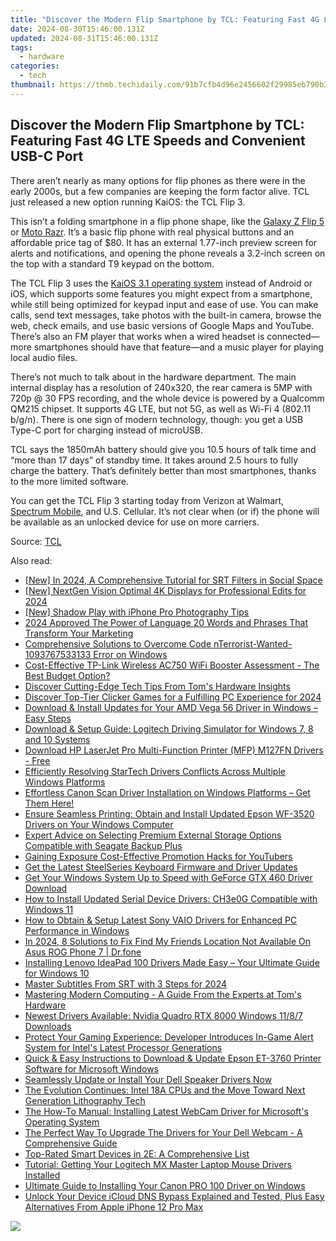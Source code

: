 ```yaml
---
title: "Discover the Modern Flip Smartphone by TCL: Featuring Fast 4G LTE Speeds and Convenient USB-C Port"
date: 2024-08-30T15:46:00.131Z
updated: 2024-08-31T15:46:00.131Z
tags:
  - hardware
categories:
  - tech
thumbnail: https://thmb.techidaily.com/91b7cfb4d96e2456602f29985eb790b38dbd8c0fc22d4f4a877755c3058adea9.jpg
---
```


## Discover the Modern Flip Smartphone by TCL: Featuring Fast 4G LTE Speeds and Convenient USB-C Port

There aren’t nearly as many options for flip phones as there were in the early 2000s, but a few companies are keeping the form factor alive. TCL just released a new option running KaiOS: the TCL Flip 3.

 This isn’t a folding smartphone in a flip phone shape, like the [Galaxy Z Flip 5](https://desktop-recording.techidaily.com/updated-ideal-tools-to-capture-your-pcs-display-on-windows-10-for-2024/) or [Moto Razr](https://screen-recording.techidaily.com/top-no-fee-android-chat-apps-rated/). It’s a basic flip phone with real physical buttons and an affordable price tag of $80\. It has an external 1.77-inch preview screen for alerts and notifications, and opening the phone reveals a 3.2-inch screen on the top with a standard T9 keypad on the bottom.

 The TCL Flip 3 uses the [KaiOS 3.1 operating system](https://visual-screen-recording.techidaily.com/new-high-quality-video-capture-for-tech-enthusiasts/) instead of Android or iOS, which supports some features you might expect from a smartphone, while still being optimized for keypad input and ease of use. You can make calls, send text messages, take photos with the built-in camera, browse the web, check emails, and use basic versions of Google Maps and YouTube. There’s also an FM player that works when a wired headset is connected—more smartphones should have that feature—and a music player for playing local audio files.

 There’s not much to talk about in the hardware department. The main internal display has a resolution of 240x320, the rear camera is 5MP with 720p @ 30 FPS recording, and the whole device is powered by a Qualcomm QM215 chipset. It supports 4G LTE, but not 5G, as well as Wi-Fi 4 (802.11 b/g/n). There is one sign of modern technology, though: you get a USB Type-C port for charging instead of microUSB.

 TCL says the 1850mAh battery should give you 10.5 hours of talk time and “more than 17 days” of standby time. It takes around 2.5 hours to fully charge the battery. That’s definitely better than most smartphones, thanks to the more limited software.

 You can get the TCL Flip 3 starting today from Verizon at Walmart, [Spectrum Mobile](https://www.spectrum.com/mobile/products/phones/detail.html?productName=flip-3-tcl&colorName=Stone%20Gray), and U.S. Cellular. It’s not clear when (or if) the phone will be available as an unlocked device for use on more carriers.

 Source: [TCL](https://www.tcl.com/us/en/products/mobile/flip-series/tcl-flip-3)

<ins class="adsbygoogle"
     style="display:block"
     data-ad-format="autorelaxed"
     data-ad-client="ca-pub-7571918770474297"
     data-ad-slot="1223367746"></ins>



<ins class="adsbygoogle"
     style="display:block"
     data-ad-client="ca-pub-7571918770474297"
     data-ad-slot="8358498916"
     data-ad-format="auto"
     data-full-width-responsive="true"></ins>

<span class="atpl-alsoreadstyle">Also read:</span>
<div><ul>
<li><a href="https://fox-links.techidaily.com/new-in-2024-a-comprehensive-tutorial-for-srt-filters-in-social-space/"><u>[New] In 2024, A Comprehensive Tutorial for SRT Filters in Social Space</u></a></li>
<li><a href="https://vp-tips.techidaily.com/new-nextgen-vision-optimal-4k-displays-for-professional-edits-for-2024/"><u>[New] NextGen Vision  Optimal 4K Displays for Professional Edits for 2024</u></a></li>
<li><a href="https://article-knowledge.techidaily.com/new-shadow-play-with-iphone-pro-photography-tips/"><u>[New] Shadow Play with iPhone  Pro Photography Tips</u></a></li>
<li><a href="https://some-skills.techidaily.com/2024-approved-the-power-of-language-20-words-and-phrases-that-transform-your-marketing/"><u>2024 Approved  The Power of Language  20 Words and Phrases That Transform Your Marketing</u></a></li>
<li><a href="https://techtrends.techidaily.com/comprehensive-solutions-to-overcome-code-nterrorist-wanted-1093767533133-error-on-windows/"><u>Comprehensive Solutions to Overcome Code nTerrorist-Wanted-1093767533133 Error on Windows</u></a></li>
<li><a href="https://hardware-help.techidaily.com/cost-effective-tp-link-wireless-ac750-wifi-booster-assessment-the-best-budget-option/"><u>Cost-Effective TP-Link Wireless AC750 WiFi Booster Assessment - The Best Budget Option?</u></a></li>
<li><a href="https://hardware-help.techidaily.com/discover-cutting-edge-tech-tips-from-toms-hardware-insights/"><u>Discover Cutting-Edge Tech Tips From Tom's Hardware Insights</u></a></li>
<li><a href="https://screen-capture.techidaily.com/discover-top-tier-clicker-games-for-a-fulfilling-pc-experience-for-2024/"><u>Discover Top-Tier Clicker Games for a Fulfilling PC Experience for 2024</u></a></li>
<li><a href="https://hardware-help.techidaily.com/1722970761996-download-and-install-updates-for-your-amd-vega-56-driver-in-windows-easy-steps/"><u>Download & Install Updates for Your AMD Vega 56 Driver in Windows – Easy Steps</u></a></li>
<li><a href="https://hardware-help.techidaily.com/download-and-setup-guide-logitech-driving-simulator-for-windows-7-8-and-10-systems/"><u>Download & Setup Guide: Logitech Driving Simulator for Windows 7, 8 and 10 Systems</u></a></li>
<li><a href="https://hardware-help.techidaily.com/download-hp-laserjet-pro-multi-function-printer-mfp-m127fn-drivers-free/"><u>Download HP LaserJet Pro Multi-Function Printer (MFP) M127FN Drivers - Free</u></a></li>
<li><a href="https://hardware-help.techidaily.com/efficiently-resolving-startech-drivers-conflicts-across-multiple-windows-platforms/"><u>Efficiently Resolving StarTech Drivers Conflicts Across Multiple Windows Platforms</u></a></li>
<li><a href="https://hardware-help.techidaily.com/effortless-canon-scan-driver-installation-on-windows-platforms-get-them-here/"><u>Effortless Canon Scan Driver Installation on Windows Platforms – Get Them Here!</u></a></li>
<li><a href="https://hardware-help.techidaily.com/ensure-seamless-printing-obtain-and-install-updated-epson-wf-3520-drivers-on-your-windows-computer/"><u>Ensure Seamless Printing: Obtain and Install Updated Epson WF-3520 Drivers on Your Windows Computer</u></a></li>
<li><a href="https://hardware-help.techidaily.com/expert-advice-on-selecting-premium-external-storage-options-compatible-with-seagate-backup-plus/"><u>Expert Advice on Selecting Premium External Storage Options Compatible with Seagate Backup Plus</u></a></li>
<li><a href="https://youtube-tips.techidaily.com/ng-exposure-cost-effective-promotion-hacks-for-youtubers/"><u>Gaining Exposure  Cost-Effective Promotion Hacks for YouTubers</u></a></li>
<li><a href="https://hardware-help.techidaily.com/get-the-latest-steelseries-keyboard-firmware-and-driver-updates/"><u>Get the Latest SteelSeries Keyboard Firmware and Driver Updates</u></a></li>
<li><a href="https://hardware-help.techidaily.com/get-your-windows-system-up-to-speed-with-geforce-gtx-460-driver-download/"><u>Get Your Windows System Up to Speed with GeForce GTX 460 Driver Download</u></a></li>
<li><a href="https://hardware-help.techidaily.com/how-to-install-updated-serial-device-drivers-ch3e0g-compatible-with-windows-11/"><u>How to Install Updated Serial Device Drivers: CH3e0G Compatible with Windows 11</u></a></li>
<li><a href="https://hardware-help.techidaily.com/how-to-obtain-and-setup-latest-sony-vaio-drivers-for-enhanced-pc-performance-in-windows/"><u>How to Obtain & Setup Latest Sony VAIO Drivers for Enhanced PC Performance in Windows</u></a></li>
<li><a href="https://change-location.techidaily.com/in-2024-8-solutions-to-fix-find-my-friends-location-not-available-on-asus-rog-phone-7-drfone-by-drfone-virtual-android/"><u>In 2024, 8 Solutions to Fix Find My Friends Location Not Available On Asus ROG Phone 7 | Dr.fone</u></a></li>
<li><a href="https://hardware-help.techidaily.com/installing-lenovo-ideapad-100-drivers-made-easy-your-ultimate-guide-for-windows-10/"><u>Installing Lenovo IdeaPad 100 Drivers Made Easy – Your Ultimate Guide for Windows 10</u></a></li>
<li><a href="https://extra-guidance.techidaily.com/master-subtitles-from-srt-with-3-steps-for-2024/"><u>Master Subtitles From SRT with 3 Steps for 2024</u></a></li>
<li><a href="https://hardware-help.techidaily.com/mastering-modern-computing-a-guide-from-the-experts-at-toms-hardware/"><u>Mastering Modern Computing - A Guide From the Experts at Tom's Hardware</u></a></li>
<li><a href="https://hardware-help.techidaily.com/1722963465472-newest-drivers-available-nvidia-quadro-rtx-8000-windows-1187-downloads/"><u>Newest Drivers Available: Nvidia Quadro RTX 8000 Windows 11/8/7 Downloads</u></a></li>
<li><a href="https://hardware-help.techidaily.com/protect-your-gaming-experience-developer-introduces-in-game-alert-system-for-intels-latest-processor-generations/"><u>Protect Your Gaming Experience: Developer Introduces In-Game Alert System for Intel's Latest Processor Generations</u></a></li>
<li><a href="https://hardware-help.techidaily.com/quick-and-easy-instructions-to-download-and-update-epson-et-3760-printer-software-for-microsoft-windows/"><u>Quick & Easy Instructions to Download & Update Epson ET-3760 Printer Software for Microsoft Windows</u></a></li>
<li><a href="https://hardware-help.techidaily.com/1722972167331-seamlessly-update-or-install-your-dell-speaker-drivers-now/"><u>Seamlessly Update or Install Your Dell Speaker Drivers Now</u></a></li>
<li><a href="https://hardware-help.techidaily.com/the-evolution-continues-intel-18a-cpus-and-the-move-toward-next-generation-lithography-tech/"><u>The Evolution Continues: Intel 18A CPUs and the Move Toward Next Generation Lithography Tech</u></a></li>
<li><a href="https://hardware-help.techidaily.com/the-how-to-manual-installing-latest-webcam-driver-for-microsofts-operating-system/"><u>The How-To Manual: Installing Latest WebCam Driver for Microsoft's Operating System</u></a></li>
<li><a href="https://hardware-help.techidaily.com/the-perfect-way-to-upgrade-the-drivers-for-your-dell-webcam-a-comprehensive-guide/"><u>The Perfect Way To Upgrade The Drivers for Your Dell Webcam - A Comprehensive Guide</u></a></li>
<li><a href="https://buynow-info.techidaily.com/top-rated-smart-devices-in-2e-a-comprehensive-list/"><u>Top-Rated Smart Devices in 2E: A Comprehensive List</u></a></li>
<li><a href="https://hardware-help.techidaily.com/tutorial-getting-your-logitech-mx-master-laptop-mouse-drivers-installed/"><u>Tutorial: Getting Your Logitech MX Master Laptop Mouse Drivers Installed</u></a></li>
<li><a href="https://hardware-help.techidaily.com/ultimate-guide-to-installing-your-canon-pro-100-driver-on-windows/"><u>Ultimate Guide to Installing Your Canon PRO 100 Driver on Windows</u></a></li>
<li><a href="https://activate-lock.techidaily.com/unlock-your-device-icloud-dns-bypass-explained-and-tested-plus-easy-alternatives-from-apple-iphone-12-pro-max-by-drfone-ios/"><u>Unlock Your Device iCloud DNS Bypass Explained and Tested, Plus Easy Alternatives From Apple iPhone 12 Pro Max</u></a></li>
</ul></div>

<!-- affiliate ads begin -->
<a href="https://store.nero.com/order/checkout.php?PRODS=42296740&QTY=1&AFFILIATE=108875&CART=1"><img src="https://www.nero.com/nero-com-wAssets/img/banners/2023/biu/Nero_BackItUp_Screen_2.webp" border="0"></a>
<!-- affiliate ads end -->